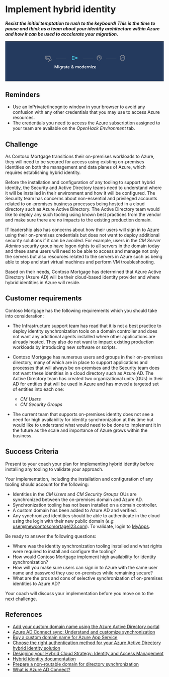 # Implement hybrid identity

***Resist the initial temptation to rush to the keyboard! This is the time to pause and think as a team about your identity architecture within Azure and how it can be used to accelerate your migration.***

<table style="width: 100%; background-color: #243A5E; text-align: center">
<tr>
<td align="center"><img style="border: 0px" src="images/migrate_header_migrate.png" alt="Migrate and modernize phase of migration" /></td>
</tr>
</table>

## Reminders

* Use an InPrivate/Incognito window in your browser to avoid any confusion with any other credentials that you may use to access Azure resources.
* The credentials you need to access the Azure subscription assigned to your team are available on the *OpenHack Environment* tab.

## Challenge

As Contoso Mortgage transitions their on-premises workloads to Azure, they will need to be secured for access using existing on-premises identities on both the management and data planes of Azure, which requires establishing hybrid identity.

Before the installation and configuration of any tooling to support hybrid identity, the Security and Active Directory teams need to understand where it will be installed in their environment and how it will be configured. The Security team has concerns about non-essential and privileged accounts related to on-premises business processes being hosted in a cloud directory such as Azure Active Directory. The Active Directory team would like to deploy any such tooling using known best practices from the vendor and make sure there are no impacts to the existing production domain.

IT leadership also has concerns about how their users will sign in to Azure using their on-premises credentials but does not want to deploy additional security solutions if it can be avoided. For example, users in the *CM Server Admins* security group have logon rights to all servers in the domain today and these same users will need to be able to access and manage not only the servers but also resources related to the servers in Azure such as being able to stop and start virtual machines and perform VM troubleshooting.

Based on their needs, Contoso Mortgage has determined that Azure Active Directory (Azure AD) will be their cloud-based identity provider and where hybrid identities in Azure will reside.

## Customer requirements

Contoso Mortgage has the following requirements which you should take into consideration:

* The Infrastructure support team has read that it is not a best practice to deploy identity synchronization tools on a domain controller and does not want any additional agents installed where other applications are already hosted. They also do not want to impact existing production workloads by introducing new software or scripts.
* Contoso Mortgage has numerous users and groups in their on-premises directory, many of which are in place to support applications and processes that will always be on-premises and the Security team does not want these identities in a cloud directory such as Azure AD. The Active Directory team has created two organizational units (OUs) in their AD for entities that will be used in Azure and has moved a targeted set of entities into each one:

    * *CM Users*
    * *CM Security Groups*

* The current team that supports on-premises identity does not see a need for high availability for identity synchronization at this time but would like to understand what would need to be done to implement it in the future as the scale and importance of Azure grows within the business.

## Success Criteria

Present to your coach your plan for implementing hybrid identity before installing any tooling to validate your approach.

Your implementation, including the installation and configuration of any tooling should account for the following:

* Identities in the *CM Users* and *CM Security Groups* OUs are synchronized between the on-premises domain and Azure AD.
* Synchronization tooling has not been installed on a domain controller.
* A custom domain has been added to Azure AD and verified.
* Any synchronized identities should be able to authenticate in the cloud using the login with their new public domain (*e.g.* user@newcontosomortage123.com). To validate, login to <a href="https://myapps.microsoft.com" target="_blank">MyApps</a>.

Be ready to answer the following questions:

* Where was the identity synchronization tooling installed and what rights were required to install and configure the tooling?
* How would Contoso Mortgage implement high availability for identity synchronization?
* How will you make sure users can sign in to Azure with the same user name and password they use on-premises while remaining secure?
* What are the pros and cons of selective synchronization of on-premises identities to Azure AD?

Your coach will discuss your implementation before you move on to the next challenge.

## References

* <a href="https://docs.microsoft.com/azure/active-directory/fundamentals/add-custom-domain" target="_blank">Add your custom domain name using the Azure Active Directory portal</a>
* <a href="https://docs.microsoft.com/azure/active-directory/hybrid/how-to-connect-sync-whatis" target="_blank">Azure AD Connect sync: Understand and customize synchronization</a>
* <a href="https://docs.microsoft.com/azure/app-service/manage-custom-dns-buy-domain" target="_blank">Buy a custom domain name for Azure App Service</a>
* <a href="https://docs.microsoft.com/en-us/azure/active-directory/hybrid/choose-ad-authn" target="_blank">Choose the right authentication method for your Azure Active Directory hybrid identity solution</a>
* <a href="https://docs.microsoft.com/en-us/azure/active-directory/hybrid/plan-hybrid-identity-design-considerations-overview" target="_blank">Designing your Hybrid Cloud Strategy: Identity and Access Management</a>
* <a href="https://docs.microsoft.com/azure/active-directory/hybrid/" target="_blank">Hybrid identity documentation</a>
* <a href="https://docs.microsoft.com/office365/enterprise/prepare-a-non-routable-domain-for-directory-synchronization" target="_blank">Prepare a non-routable domain for directory synchronization</a>
* <a href="https://docs.microsoft.com/azure/active-directory/hybrid/whatis-azure-ad-connect" target="_blank">What is Azure AD Connect?</a>
